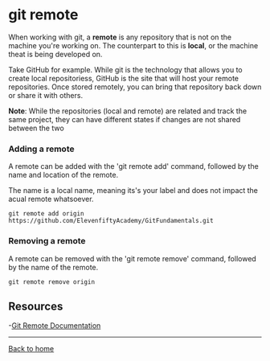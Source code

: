 # git remote

When working with git, a **remote** is any repository that is not on the machine you're working on. The counterpart to this is **local**, or the machine theat is being developed on.

Take GitHub for example. While git is the technology that allows you to create local repositoriess, GitHub is the site that will host your remote repositories. Once stored remotely, you can bring that repository back down or share it with others. 

**Note**: While the repositories (local and remote) are related and track the same project, they can have different states if changes are not shared between the two

### Adding a remote

A remote can be added with the 'git remote add' command, followed by the name and location of the remote.

The name is a local name, meaning its's your label and does not impact the acual remote whatsoever.
```
git remote add origin https://github.com/ElevenfiftyAcademy/GitFundamentals.git
```

### Removing a remote

A remote can be removed with the 'git remote remove' command, followed by the name of the remote.
```
git remote remove origin
```

## Resources

-[Git Remote Documentation](https://git-scm.com/docs/git-remote)

---

[Back to home](../README.md)
